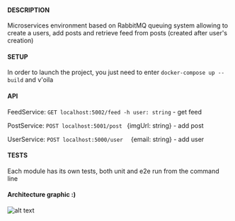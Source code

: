 #### DESCRIPTION

Microservices environment based on RabbitMQ queuing system allowing to create a users, add posts and retrieve feed from posts (created after user's creation) 

#### SETUP
In order to launch the project, you just need to enter `docker-compose up --build` and v'oila

#### API
FeedService:
```GET localhost:5002/feed -h user: string```  - get feed

PostService:
```POST localhost:5001/post ``` {imgUrl: string} - add post

UserService:
```POST localhost:5000/user  ``` {email: string} - add user

#### TESTS
Each module has its own tests, both unit and e2e run from the command line

#### Architecture graphic :)

![alt text](architecture.png)
